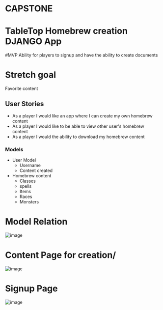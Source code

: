 # CAPSTONE
# TableTop Homebrew creation DJANGO App

#MVP
Ability for players to signup and have the ability to create documents

# Stretch goal
Favorite content


## User Stories
- As a player I would like an app where I can create my own homebrew content
- As a player I would like to be able to view other user's homebrew content
- As a player I would the ability to download my homebrew content

### Models
- User Model
    - Username
    - Content created
- Homebrew content
    - Classes
    - spells
    - Items
    - Races
    - Monsters

# Model Relation

![image](https://user-images.githubusercontent.com/96030603/156942222-f1c291b8-a198-4dc4-afbf-3e6e83afc733.png)

# Content Page for creation/

![image](https://user-images.githubusercontent.com/96030603/156942635-57bab00c-8074-4b74-8792-800afb8f39b3.png)

# Signup Page

![image](https://user-images.githubusercontent.com/96030603/156942719-20d4ee97-5e69-4563-83d2-808ba255234e.png)


